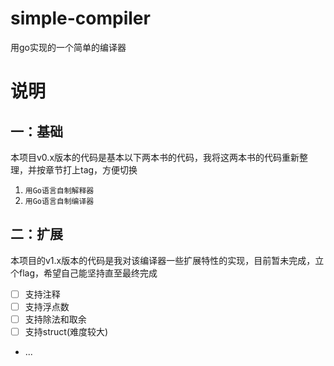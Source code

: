 # simple-compiler
用go实现的一个简单的编译器

# 说明
## 一：基础
本项目v0.x版本的代码是基本以下两本书的代码，我将这两本书的代码重新整理，并按章节打上tag，方便切换
1. `用Go语言自制解释器` 
2. `用Go语言自制编译器`

## 二：扩展
本项目的v1.x版本的代码是我对该编译器一些扩展特性的实现，目前暂未完成，立个flag，希望自己能坚持直至最终完成
- [ ] 支持注释
- [ ] 支持浮点数 
- [ ] 支持除法和取余 
- [ ] 支持struct(难度较大)
- ...